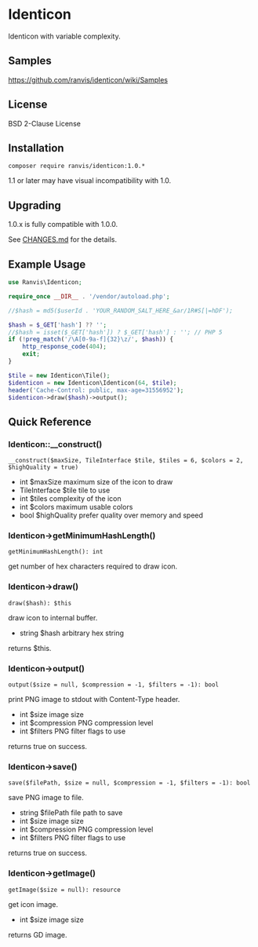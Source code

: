 # Identicon

Identicon with variable complexity.


## Samples

https://github.com/ranvis/identicon/wiki/Samples


## License

BSD 2-Clause License


## Installation

`
composer require ranvis/identicon:1.0.*
`

1.1 or later may have visual incompatibility with 1.0.

## Upgrading

1.0.x is fully compatible with 1.0.0.

See [CHANGES.md](CHANGES.md) for the details.

## Example Usage

```php
use Ranvis\Identicon;

require_once __DIR__ . '/vendor/autoload.php';

//$hash = md5($userId . 'YOUR_RANDOM_SALT_HERE_&ar/1R#S[|=hDF');

$hash = $_GET['hash'] ?? '';
//$hash = isset($_GET['hash']) ? $_GET['hash'] : ''; // PHP 5
if (!preg_match('/\A[0-9a-f]{32}\z/', $hash)) {
    http_response_code(404);
    exit;
}

$tile = new Identicon\Tile();
$identicon = new Identicon\Identicon(64, $tile);
header('Cache-Control: public, max-age=31556952');
$identicon->draw($hash)->output();
```

## Quick Reference

### Identicon::__construct()

`__construct($maxSize, TileInterface $tile, $tiles = 6, $colors = 2, $highQuality = true)`

* int $maxSize maximum size of the icon to draw
* TileInterface $tile tile to use
* int $tiles complexity of the icon
* int $colors maximum usable colors
* bool $highQuality prefer quality over memory and speed

### Identicon->getMinimumHashLength()

`getMinimumHashLength(): int`

get number of hex characters required to draw icon.

### Identicon->draw()

`draw($hash): $this`

draw icon to internal buffer.

* string $hash arbitrary hex string

returns $this.

### Identicon->output()

`output($size = null, $compression = -1, $filters = -1): bool`

print PNG image to stdout with Content-Type header.

* int $size image size
* int $compression PNG compression level
* int $filters PNG filter flags to use

returns true on success.

### Identicon->save()

`save($filePath, $size = null, $compression = -1, $filters = -1): bool`

save PNG image to file.

* string $filePath file path to save
* int $size image size
* int $compression PNG compression level
* int $filters PNG filter flags to use

returns true on success.

### Identicon->getImage()

`getImage($size = null): resource`

get icon image.

* int $size image size

returns GD image.
